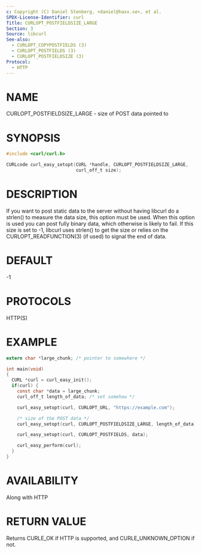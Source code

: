 ```yaml
---
c: Copyright (C) Daniel Stenberg, <daniel@haxx.se>, et al.
SPDX-License-Identifier: curl
Title: CURLOPT_POSTFIELDSIZE_LARGE
Section: 3
Source: libcurl
See-also:
  - CURLOPT_COPYPOSTFIELDS (3)
  - CURLOPT_POSTFIELDS (3)
  - CURLOPT_POSTFIELDSIZE (3)
Protocol:
  - HTTP
---
```


# NAME

CURLOPT_POSTFIELDSIZE_LARGE - size of POST data pointed to

# SYNOPSIS

~~~c
#include <curl/curl.h>

CURLcode curl_easy_setopt(CURL *handle, CURLOPT_POSTFIELDSIZE_LARGE,
                          curl_off_t size);
~~~

# DESCRIPTION

If you want to post static data to the server without having libcurl do a
strlen() to measure the data size, this option must be used. When this option
is used you can post fully binary data, which otherwise is likely to fail. If
this size is set to -1, libcurl uses strlen() to get the size or relies on the
CURLOPT_READFUNCTION(3) (if used) to signal the end of data.

# DEFAULT

-1

# PROTOCOLS

HTTP(S)

# EXAMPLE

~~~c
extern char *large_chunk; /* pointer to somewhere */

int main(void)
{
  CURL *curl = curl_easy_init();
  if(curl) {
    const char *data = large_chunk;
    curl_off_t length_of_data; /* set somehow */

    curl_easy_setopt(curl, CURLOPT_URL, "https://example.com");

    /* size of the POST data */
    curl_easy_setopt(curl, CURLOPT_POSTFIELDSIZE_LARGE, length_of_data);

    curl_easy_setopt(curl, CURLOPT_POSTFIELDS, data);

    curl_easy_perform(curl);
  }
}
~~~

# AVAILABILITY

Along with HTTP

# RETURN VALUE

Returns CURLE_OK if HTTP is supported, and CURLE_UNKNOWN_OPTION if not.
